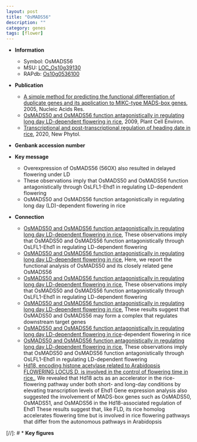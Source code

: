 ```yaml
---
layout: post
title: "OsMADS56"
description: ""
category: genes
tags: [flower]
---
```


* **Information**  
    + Symbol: OsMADS56  
    + MSU: [LOC_Os10g39130](http://rice.plantbiology.msu.edu/cgi-bin/ORF_infopage.cgi?orf=LOC_Os10g39130)  
    + RAPdb: [Os10g0536100](http://rapdb.dna.affrc.go.jp/viewer/gbrowse_details/irgsp1?name=Os10g0536100)  

* **Publication**  
    + [A simple method for predicting the functional differentiation of duplicate genes and its application to MIKC-type MADS-box genes](http://www.ncbi.nlm.nih.gov/pubmed?term=A+simple+method+for+predicting+the+functional+differentiation+of+duplicate+genes+and+its+application+to+MIKC-type+MADS-box+genes%5BTitle%5D), 2005, Nucleic Acids Res.
    + [OsMADS50 and OsMADS56 function antagonistically in regulating long day LD-dependent flowering in rice](http://www.ncbi.nlm.nih.gov/pubmed?term=OsMADS50+and+OsMADS56+function+antagonistically+in+regulating+long+day+LD-dependent+flowering+in+rice%5BTitle%5D), 2009, Plant Cell Environ.
    + [Transcriptional and post-transcriptional regulation of heading date in rice](http://www.ncbi.nlm.nih.gov/pubmed?term=Transcriptional+and+post-transcriptional+regulation+of+heading+date+in+rice%5BTitle%5D), 2020, New Phytol.

* **Genbank accession number**  

* **Key message**  
    + Overexpression of OsMADS56 (56OX) also resulted in delayed flowering under LD
    + These observations imply that OsMADS50 and OsMADS56 function antagonistically through OsLFL1-Ehd1 in regulating LD-dependent flowering
    + OsMADS50 and OsMADS56 function antagonistically in regulating long day (LD)-dependent flowering in rice

* **Connection**  
    + [OsMADS50 and OsMADS56 function antagonistically in regulating long day LD-dependent flowering in rice](http://www.ncbi.nlm.nih.gov/pubmed?term=OsMADS50+and+OsMADS56+function+antagonistically+in+regulating+long+day+LD-dependent+flowering+in+rice%5BTitle%5D), These observations imply that OsMADS50 and OsMADS56 function antagonistically through OsLFL1-Ehd1 in regulating LD-dependent flowering
    + [OsMADS50 and OsMADS56 function antagonistically in regulating long day LD-dependent flowering in rice](http://www.ncbi.nlm.nih.gov/pubmed?term=OsMADS50+and+OsMADS56+function+antagonistically+in+regulating+long+day+LD-dependent+flowering+in+rice%5BTitle%5D), Here, we report the functional analysis of OsMADS50 and its closely related gene OsMADS56
    + [OsMADS50 and OsMADS56 function antagonistically in regulating long day LD-dependent flowering in rice](http://www.ncbi.nlm.nih.gov/pubmed?term=OsMADS50+and+OsMADS56+function+antagonistically+in+regulating+long+day+LD-dependent+flowering+in+rice%5BTitle%5D), These observations imply that OsMADS50 and OsMADS56 function antagonistically through OsLFL1-Ehd1 in regulating LD-dependent flowering
    + [OsMADS50 and OsMADS56 function antagonistically in regulating long day LD-dependent flowering in rice](http://www.ncbi.nlm.nih.gov/pubmed?term=OsMADS50+and+OsMADS56+function+antagonistically+in+regulating+long+day+LD-dependent+flowering+in+rice%5BTitle%5D), These results suggest that OsMADS50 and OsMADS56 may form a complex that regulates downstream target genes
    + [OsMADS50 and OsMADS56 function antagonistically in regulating long day LD-dependent flowering in rice](LD)-dependent flowering in rice
    + [OsMADS50 and OsMADS56 function antagonistically in regulating long day LD-dependent flowering in rice](http://www.ncbi.nlm.nih.gov/pubmed?term=OsMADS50+and+OsMADS56+function+antagonistically+in+regulating+long+day+LD-dependent+flowering+in+rice%5BTitle%5D), These observations imply that OsMADS50 and OsMADS56 function antagonistically through OsLFL1-Ehd1 in regulating LD-dependent flowering
    + [Hd18, encoding histone acetylase related to Arabidopsis FLOWERING LOCUS D, is involved in the control of flowering time in rice.](http://www.ncbi.nlm.nih.gov/pubmed?term=Hd18,+encoding+histone+acetylase+related+to+Arabidopsis+FLOWERING+LOCUS+D,+is+involved+in+the+control+of+flowering+time+in+rice.%5BTitle%5D), We revealed that Hd18 acts as an accelerator in the rice-flowering pathway under both short- and long-day conditions by elevating transcription levels of Ehd1 Gene expression analysis also suggested the involvement of MADS-box genes such as OsMADS50, OsMADS51, and OsMADS56 in the Hd18-associated regulation of Ehd1 These results suggest that, like FLD, its rice homolog accelerates flowering time but is involved in rice flowering pathways that differ from the autonomous pathways in Arabidopsis

[//]: # * **Key figures**  


